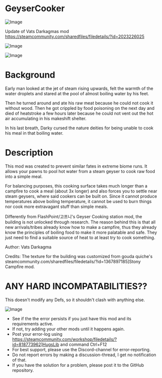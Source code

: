 # GeyserCooker

![Image](https://i.imgur.com/WAEzk68.png)

Update of Vats Darkagmas mod
https://steamcommunity.com/sharedfiles/filedetails/?id=2023226025

![Image](https://i.imgur.com/7Gzt3Rg.png)

	
![Image](https://i.imgur.com/NOW7jU1.png)

# Background


Early man looked at the jet of steam rising upwards, felt the warmth of the water droplets and stared at the pool of almost boiling water by his feet.

Then he turned around and ate his raw meat because he could not cook it without wood. Then he got crippled by food poisoning on the next day and died of heatstroke a few hours later because he could not vent out the hot air accumulating in his makeshift shelter.

In his last breath, Darky cursed the nature deities for being unable to cook his meal in that boiling water.

# Description


This mod was created to prevent similar fates in extreme biome runs. It allows your pawns to pool hot water from a steam geyser to cook raw food into a simple meal.

For balancing purposes, this cooking surface takes much longer than a campfire to cook a meal (about 3x longer) and also forces you to settle near steam geysers, where said cookers can be built on. Since it cannot produce temperatures above boiling temperature, it cannot be used to burn things nor cook more extravagant stuff than simple meals.

Differently from FlashPoint/고프니's Geyser Cooking station mod, the building is not unlocked through research. The reason behind this is that all new arrivals/tribes already know how to make a campfire, thus they already know the principles of boiling food to make it more palatable and safe. They just need to find a suitable source of heat to at least try to cook something.

Author: Vats Darkagma

Credits: The texture for the building was customized from gouda quiche's steamcommunity.com/sharedfiles/filedetails/?id=1367897185]Stony Campfire mod.

# ANY HARD INCOMPATABILITIES??


This doesn't modify any Defs, so it shouldn't clash with anything else.

![Image](https://i.imgur.com/Rs6T6cr.png)



-  See if the the error persists if you just have this mod and its requirements active.
-  If not, try adding your other mods until it happens again.
-  Post your error-log using https://steamcommunity.com/workshop/filedetails/?id=818773962]HugsLib and command Ctrl+F12
-  For best support, please use the Discord-channel for error-reporting.
-  Do not report errors by making a discussion-thread, I get no notification of that.
-  If you have the solution for a problem, please post it to the GitHub repository.



